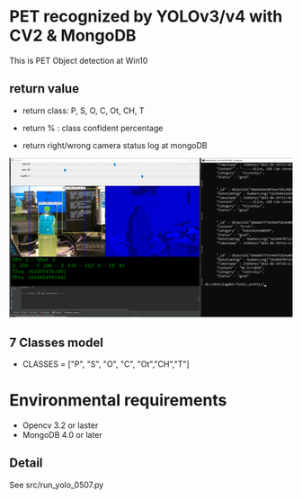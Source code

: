 
# PET recognized by YOLOv3/v4 with CV2 & MongoDB
This is PET Object detection at Win10

## return value
* return class: P, S, O, C, Ot, CH, T

* return % : class confident percentage

* return right/wrong camera status log at mongoDB

![img.png](img.png)

## 7 Classes model
* CLASSES = ["P", "S", "O", "C", "Ot","CH","T"]

# Environmental requirements
* Opencv 3.2 or laster
* MongoDB 4.0 or later

## Detail
See src/run_yolo_0507.py
